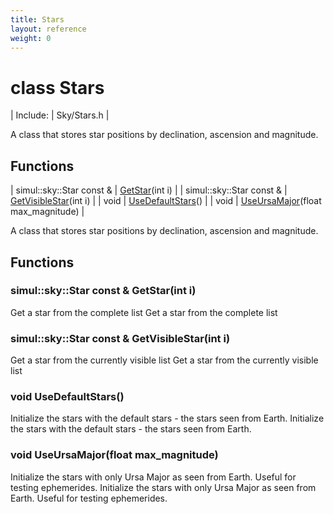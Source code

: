 ```yaml
---
title: Stars
layout: reference
weight: 0
---
```

class Stars
===

| Include: | Sky/Stars.h |

A class that stores star positions by declination, ascension and magnitude.


Functions
---

| simul::sky::Star  const & | [GetStar](#GetStar)(int i) |
| simul::sky::Star  const & | [GetVisibleStar](#GetVisibleStar)(int i) |
| void | [UseDefaultStars](#UseDefaultStars)() |
| void | [UseUrsaMajor](#UseUrsaMajor)(float max_magnitude) |

A class that stores star positions by declination, ascension and magnitude.
  


Functions
---

### <a name="GetStar"/>simul::sky::Star  const & GetStar(int i)
Get a star from the complete list
Get a star from the complete list

### <a name="GetVisibleStar"/>simul::sky::Star  const & GetVisibleStar(int i)
Get a star from the currently visible list
Get a star from the currently visible list

### <a name="UseDefaultStars"/>void UseDefaultStars()
Initialize the stars with the default stars - the stars seen from Earth.
Initialize the stars with the default stars - the stars seen from Earth.

### <a name="UseUrsaMajor"/>void UseUrsaMajor(float max_magnitude)
Initialize the stars with only Ursa Major as seen from Earth. Useful for testing ephemerides.
Initialize the stars with only Ursa Major as seen from Earth. Useful for testing ephemerides.
